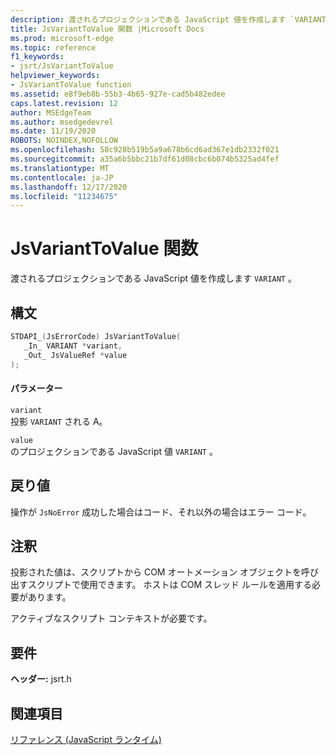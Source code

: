 ```yaml
---
description: 渡されるプロジェクションである JavaScript 値を作成します `VARIANT` 。
title: JsVariantToValue 関数 |Microsoft Docs
ms.prod: microsoft-edge
ms.topic: reference
f1_keywords:
- jsrt/JsVariantToValue
helpviewer_keywords:
- JsVariantToValue function
ms.assetid: e8f9eb8b-55b3-4b65-927e-cad5b482edee
caps.latest.revision: 12
author: MSEdgeTeam
ms.author: msedgedevrel
ms.date: 11/19/2020
ROBOTS: NOINDEX,NOFOLLOW
ms.openlocfilehash: 58c928b519b5a9a678b6cd6ad367e1db2332f021
ms.sourcegitcommit: a35a6b5bbc21b7df61d08cbc6b074b5325ad4fef
ms.translationtype: MT
ms.contentlocale: ja-JP
ms.lasthandoff: 12/17/2020
ms.locfileid: "11234675"
---
```

# JsVariantToValue 関数

渡されるプロジェクションである JavaScript 値を作成します `VARIANT` 。  
  
## 構文  
  
```cpp  
STDAPI_(JsErrorCode) JsVariantToValue(  
   _In_ VARIANT *variant,  
   _Out_ JsValueRef *value  
);  
```  
  
#### パラメーター  
 `variant`  
 投影 `VARIANT` される A。  
  
 `value`  
 のプロジェクションである JavaScript 値 `VARIANT` 。  
  
## 戻り値  
 操作が `JsNoError` 成功した場合はコード、それ以外の場合はエラー コード。  
  
## 注釈  
 投影された値は、スクリプトから COM オートメーション オブジェクトを呼び出すスクリプトで使用できます。 ホストは COM スレッド ルールを適用する必要があります。  
  
 アクティブなスクリプト コンテキストが必要です。  
  
## 要件  
 **ヘッダー:** jsrt.h  
  
## 関連項目  
 [リファレンス (JavaScript ランタイム)](../chakra-hosting/reference-javascript-runtime.md)
